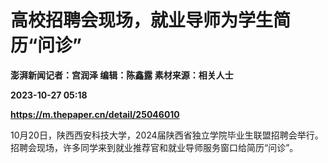 # 高校招聘会现场，就业导师为学生简历“问诊”
**澎湃新闻记者：宫润泽 编辑：陈鑫露 素材来源：相关人士**

**2023-10-27 05:18**

**https://m.thepaper.cn/detail/25046010**

10月20日，陕西西安科技大学，2024届陕西省独立学院毕业生联盟招聘会举行。招聘会现场，许多同学来到就业推荐官和就业导师服务窗口给简历“问诊”。